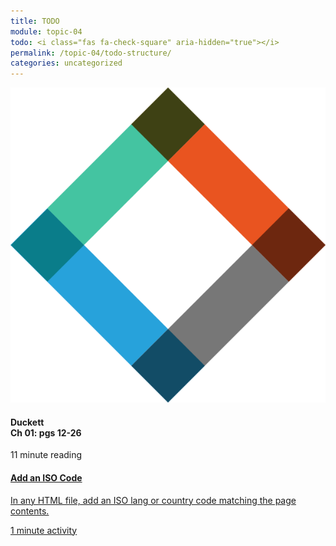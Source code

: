 ```yaml
---
title: TODO
module: topic-04
todo: <i class="fas fa-check-square" aria-hidden="true"></i>
permalink: /topic-04/todo-structure/
categories: uncategorized
---
```


<div class="row text-center">
  <div class="col-lg-4">
    <div class="bs-component">
      <div class="list-group">
        <div class="list-group-item hw-item-disabled">
          <img class="icon-hw" src="../img/hw-icon-duckett.svg" />
          <h4 class="list-group-item-heading">Duckett<br />Ch 01: pgs 12-26</h4>
          <div class="divider-hw"></div>
          <p class="list-group-item-text"><i class="far fa-clock" aria-hidden="true"></i> 11 minute reading</p>
        </div>
      </div>
    </div>
  </div>
  <div class="col-lg-4">
    <div class="bs-component">
      <div class="list-group">
        <a href="../html-lang-attribute/" target="_blank" class="list-group-item">
          <i class="icon-hw fas fa-file-medical-alt" aria-hidden="true"></i>
          <h4 class="list-group-item-heading">Add an ISO Code</h4>
          <p class="list-group-item-text">In any HTML file, add an ISO lang or country code matching the page contents.</p>
          <div class="divider-hw"></div>
          <p class="list-group-item-text"><i class="far fa-clock" aria-hidden="true"></i> 1 minute activity</p>
        </a>
      </div>
    </div>
  </div>
</div>
